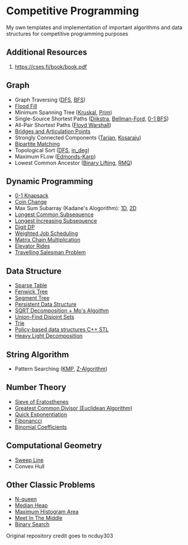 # Competitive Programming
My own templates and implementation of important algorithms and data structures for competitive programming purposes

## Additional Resources
1. https://cses.fi/book/book.pdf

## Graph
  - Graph Traversing ([DFS](https://github.com/ncduy0303/Competitive-Programming/blob/master/Graph/DFS.cpp), [BFS](https://github.com/ncduy0303/Competitive-Programming/blob/master/Graph/BFS.cpp))
  - [Flood Fill](https://github.com/ncduy0303/Competitive-Programming/blob/master/Graph/Flood%20Fill.cpp)
  - Minimum Spanning Tree ([Kruskal](https://github.com/ncduy0303/Competitive-Programming/blob/master/Graph/Minimum%20Spanning%20Tree/Kruskal.cpp), [Prim](https://github.com/ncduy0303/Competitive-Programming/blob/master/Graph/Minimum%20Spanning%20Tree/Prim.cpp))
  - Single-Source Shortest Paths ([Dijkstra](https://github.com/ncduy0303/Competitive-Programming/blob/master/Graph/SSSP/Dijkstra.cpp), [Bellman-Ford](https://github.com/ncduy0303/Competitive-Programming/blob/master/Graph/SSSP/Bellman_Ford.cpp), [0-1 BFS](https://github.com/ncduy0303/Competitive-Programming/blob/master/Graph/SSSP/0-1%20BFS.cpp))
  - All-Pair Shortest Paths ([Floyd Warshall](https://github.com/ncduy0303/Competitive-Programming/blob/master/Graph/Floyd_Warshall.cpp))
  - [Bridges and Articulation Points](https://github.com/ncduy0303/Competitive-Programming/blob/master/Graph/Bridges_ArticulationPoints.cpp)
  - Strongly Connected Components ([Tarjan](https://github.com/ncduy0303/Competitive-Programming/blob/master/Graph/Strongly%20Connected%20Components%20(SSCs)/TarjanSCC.cpp), [Kosaraju](https://github.com/ncduy0303/Competitive-Programming/blob/master/Graph/Strongly%20Connected%20Components%20(SSCs)/Kosaraju.cpp))
  - [Bipartite Matching](https://github.com/ncduy0303/Competitive-Programming/blob/master/Graph/Bipartite.cpp)
  - Topological Sort ([DFS](https://github.com/ncduy0303/Competitive-Programming/blob/master/Graph/Topological%20Sort/Topological%20Sort%20(DFS).cpp), [in_deg](https://github.com/ncduy0303/Competitive-Programming/blob/master/Graph/Topological%20Sort/Topological%20Sort%20(in_deg).cpp))
  - Maximum FLow ([Edmonds-Karp](https://github.com/ncduy0303/Competitive-Programming/blob/master/Graph/Edmonds_Karp.cpp))
  - Lowest Common Ancestor ([Binary Lifting](https://github.com/ncduy0303/Competitive-Programming/blob/master/Graph/Lowest%20Common%20Ancestor/LCA(Binary%20Lifting).cpp), [RMQ](https://github.com/ncduy0303/Competitive-Programming/blob/master/Graph/Lowest%20Common%20Ancestor/LCA(RMQ).cpp))
  
## Dynamic Programming
  - [0-1 Knapsack](https://github.com/ncduy0303/Competitive-Programming/blob/master/Dynamic%20Programming/(0-1)Knapsack.cpp)
  - [Coin Change](https://github.com/ncduy0303/Competitive-Programming/blob/master/Dynamic%20Programming/Coin%20change.cpp)
  - Max Sum Subarray (Kadane's Alogorithm): [1D](https://github.com/ncduy0303/Competitive-Programming/blob/master/Dynamic%20Programming/1D%20Max%20Sum%20(Kanade).cpp), [2D](https://github.com/ncduy0303/Competitive-Programming/blob/master/Dynamic%20Programming/2D%20Max%20Sum.cpp)
  - [Longest Common Subsequence](https://github.com/ncduy0303/Competitive-Programming/blob/master/Dynamic%20Programming/Longest%20Common%20Subsequence%20(LCS).cpp)
  - [Longest Increasing Subsequence](https://github.com/ncduy0303/Competitive-Programming/blob/master/Dynamic%20Programming/Longest%20Increasing%20Subsequence%20(LIS).cpp)
  - [Digit DP](https://github.com/ncduy0303/Competitive-Programming/blob/master/Dynamic%20Programming/Digit%20DP.cpp)
  - [Weighted Job Scheduling](https://github.com/ncduy0303/Competitive-Programming/blob/master/Dynamic%20Programming/Weighted%20Job%20Scheduling.cpp)
  - [Matrix Chain Multiplication](https://github.com/ncduy0303/Competitive-Programming/blob/master/Dynamic%20Programming/Matrix%20chain%20multiplication.cpp)
  - [Elevator Rides](https://github.com/ncduy0303/Competitive-Programming/blob/master/Dynamic%20Programming/Elevator%20Rides.cpp)
  - [Travelling Salesman Problem](https://github.com/ncduy0303/Competitive-Programming/blob/master/Dynamic%20Programming/Traveling%20Salesman%20Problem%20(TSP).cpp)
  
## Data Structure
  - [Sparse Table](https://github.com/ncduy0303/Competitive-Programming/blob/master/Data%20Structure/Sparse%20Table.cpp)
  - [Fenwick Tree](https://github.com/ncduy0303/Competitive-Programming/tree/master/Data%20Structure/Fenwick%20Tree)
  - [Segment Tree](https://github.com/ncduy0303/Competitive-Programming/tree/master/Data%20Structure/Segment%20Tree)
  - [Persistent Data Structure](https://github.com/ncduy0303/Competitive-Programming/blob/master/Data%20Structure/Persistent%20Data%20Structure.cpp)
  - [SQRT Decomposition + Mo's Algoithm](https://github.com/ncduy0303/Competitive-Programming/blob/master/Data%20Structure/Mo-Algo.cpp)
  - [Union-Find Disjoint Sets](https://github.com/ncduy0303/Competitive-Programming/blob/master/Data%20Structure/UFDS.cpp)
  - [Trie](https://github.com/ncduy0303/Competitive-Programming/blob/master/Data%20Structure/Trie.cpp)
  - [Policy-based data structures C++ STL](https://github.com/ncduy0303/Competitive-Programming/blob/master/Data%20Structure/Policy_based_DT.cpp) 
  - [Heavy Light Decomposition](https://github.com/ncduy0303/Competitive-Programming/blob/master/Data%20Structure/HLD.cpp) 
  
## String Algorithm
  - Pattern Searching ([KMP](https://github.com/ncduy0303/Competitive-Programming/blob/master/String%20Algorithm/KMP.cpp), [Z-Algorithm](https://github.com/ncduy0303/Competitive-Programming/blob/master/String%20Algorithm/Z-algo.cpp))
  
## Number Theory
  - [Sieve of Eratosthenes](https://github.com/ncduy0303/Competitive-Programming/blob/master/Number%20Theory/Sieve%20of%20Eratosthenes.cpp)
  - [Greatest Common Divisor (Euclidean Algorithm)](https://github.com/ncduy0303/Competitive-Programming/blob/master/Number%20Theory/GCD.cpp)
  - [Quick Exponentiation](https://github.com/ncduy0303/Competitive-Programming/blob/master/Number%20Theory/Quick_Exponention.cpp)
  - [Fibonancci](https://github.com/ncduy0303/Competitive-Programming/blob/master/Number%20Theory/Fibonancci.cpp)
  - [Binomial Coefficients](https://github.com/ncduy0303/Competitive-Programming/blob/master/Number%20Theory/Binomial%20Coefficients.cpp)

## Computational Geometry
  - [Sweep Line](https://github.com/ncduy0303/Competitive-Programming/tree/master/Computational%20Geometry/Sweep%20Line%20Algorithm)
  - Convex Hull
  
## Other Classic Problems
  - [N-queen](https://github.com/ncduy0303/Competitive-Programming/blob/master/Other%20Classic%20Problems/N_Queens.cpp)
  - [Median Heap](https://github.com/ncduy0303/Competitive-Programming/blob/master/Other%20Classic%20Problems/Median%20Heap.cpp)
  - [Maximum Histogram Area](https://github.com/ncduy0303/Competitive-Programming/blob/master/Other%20Classic%20Problems/Maximum%20Histogram%20Area.cpp)
  - [Meet In The Middle](https://github.com/ncduy0303/Competitive-Programming/blob/master/Other%20Classic%20Problems/Meet%20In%20The%20Middle.cpp)
  - [Binary Search](https://github.com/ncduy0303/Competitive-Programming/blob/master/Other%20Classic%20Problems/Binary%20Search.cpp)
  

Original repository credit goes to ncduy303
